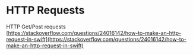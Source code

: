 # HTTP Requests

HTTP Get/Post requests  
[https://stackoverflow.com/questions/24016142/how-to-make-an-http-request-in-swift](https://stackoverflow.com/questions/24016142/how-to-make-an-http-request-in-swift)

